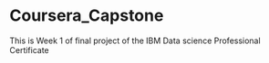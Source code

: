 # Coursera_Capstone
This is Week 1 of final project of the IBM Data science Professional Certificate
